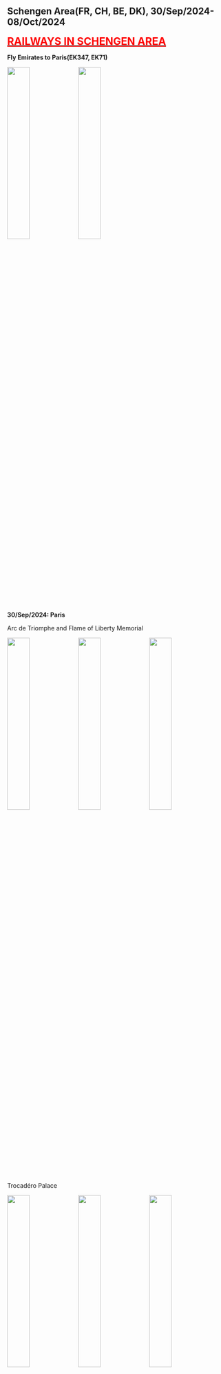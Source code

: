 ## Schengen Area(FR, CH, BE, DK), 30/Sep/2024-08/Oct/2024

**[<font color=red size=5><u>RAILWAYS IN SCHENGEN AREA</u></font>](https://wqgcx.github.io/transport/20240930EU/ER)**

**Fly Emirates to Paris(EK347, EK71)**

<img src="../20240927MYS_photos/IMG_3410.jpeg" width="32%">
<img src="../20240927MYS_photos/IMG_3413.jpeg" width="32%">

**30/Sep/2024: Paris**

Arc de Triomphe and Flame of Liberty Memorial

<img src="../20240930EU_photos/IMG_3417.jpeg" width="32%">
<img src="../20240930EU_photos/IMG_3421.jpeg" width="32%">
<img src="../20240930EU_photos/IMG_3444.jpeg" width="32%">

Trocadéro Palace

<img src="../20240930EU_photos/IMG_3426.jpeg" width="32%">
<img src="../20240930EU_photos/IMG_3427.jpeg" width="32%">
<img src="../20240930EU_photos/IMG_3430.jpeg" width="32%">

Eiffel Tower

<img src="../20240930EU_photos/IMG_3428.jpeg" width="32%">
<img src="../20240930EU_photos/IMG_3435.jpeg" width="32%">
<img src="../20240930EU_photos/IMG_3439.jpeg" width="32%">
<img src="../20240930EU_photos/IMG_3506.jpeg" width="32%">

Pont Alexandre III and Palais Garnier

<img src="../20240930EU_photos/IMG_3475.jpeg" width="32%">
<img src="../20240930EU_photos/IMG_3476.jpeg" width="32%">
<img src="../20240930EU_photos/IMG_3497.jpeg" width="32%">

Hôtel des Invalides

<img src="../20240930EU_photos/IMG_3458.jpeg" width="32%">
<img src="../20240930EU_photos/IMG_3460.jpeg" width="32%">
<img src="../20240930EU_photos/IMG_3465.jpeg" width="32%">
<img src="../20240930EU_photos/IMG_3466.jpeg" width="32%">
<img src="../20240930EU_photos/IMG_3467.jpeg" width="32%">
<img src="../20240930EU_photos/IMG_3468.jpeg" width="32%">
<img src="../20240930EU_photos/IMG_3469.jpeg" width="32%">
<img src="../20240930EU_photos/IMG_3470.jpeg" width="32%">
<img src="../20240930EU_photos/IMG_3472.jpeg" width="32%">

Place de la Concorde and Vendôme Column

<img src="../20240930EU_photos/IMG_3486.jpeg" width="32%">
<img src="../20240930EU_photos/IMG_3487.jpeg" width="32%">
<img src="../20240930EU_photos/IMG_3499.jpeg" width="32%">

Grand Palais, Petit Palais and National Assembly

<img src="../20240930EU_photos/IMG_3481.jpeg" width="32%">
<img src="../20240930EU_photos/IMG_3484.jpeg" width="32%">
<img src="../20240930EU_photos/IMG_3500.jpeg" width="32%">

Bateaux Mouches and Night View of Paris(along the Seine River)

<img src="../20240930EU_photos/IMG_3512.jpeg" width="32%">
<img src="../20240930EU_photos/IMG_3517.jpeg" width="32%">
<img src="../20240930EU_photos/IMG_3525.jpeg" width="32%">
<img src="../20240930EU_photos/IMG_3526.jpeg" width="32%">
<img src="../20240930EU_photos/IMG_3527.jpeg" width="32%">
<img src="../20240930EU_photos/IMG_3532.jpeg" width="32%">

**01/Oct/2024: Geneva, Lausanne, Bern**

**Fly EasyJet Switzerland to Geneva(DS1338)**

Palace of Nations

<img src="../20240930EU_photos/IMG_3550.jpeg" width="32%">
<img src="../20240930EU_photos/IMG_3545.jpeg" width="32%">
<img src="../20240930EU_photos/IMG_3546.jpeg" width="32%">

Grand Théâtre de Genève, Musée Rath and Monument to the Reformation

<img src="../20240930EU_photos/IMG_3557.jpeg" width="32%">
<img src="../20240930EU_photos/IMG_3560.jpeg" width="32%">
<img src="../20240930EU_photos/IMG_3561.jpeg" width="32%">

Evangelical Lutheran Church of Geneva, Palais de Justice and St. Pierre Cathedral

<img src="../20240930EU_photos/IMG_3564.jpeg" width="32%">
<img src="../20240930EU_photos/IMG_3566.jpeg" width="32%">
<img src="../20240930EU_photos/IMG_3567.jpeg" width="32%">

City View of Geneva, The Flower Clock and Basilica of Our Lady of Geneva

<img src="../20240930EU_photos/IMG_3568.jpeg" width="32%">
<img src="../20240930EU_photos/IMG_3578.jpeg" width="32%">
<img src="../20240930EU_photos/IMG_3585.jpeg" width="32%">

Lake Geneva

<img src="../20240930EU_photos/IMG_3575.jpeg" width="32%">
<img src="../20240930EU_photos/IMG_3577.jpeg" width="32%">
<img src="../20240930EU_photos/IMG_3582.jpeg" width="32%">

Lausanne Cathedral

<img src="../20240930EU_photos/IMG_3597.jpeg" width="32%">
<img src="../20240930EU_photos/IMG_3600.jpeg" width="32%">
<img src="../20240930EU_photos/IMG_3606.jpeg" width="32%">

City View of Lausanne

<img src="../20240930EU_photos/IMG_3607.jpeg" width="32%">
<img src="../20240930EU_photos/IMG_3608.jpeg" width="32%">
<img src="../20240930EU_photos/IMG_3610.jpeg" width="32%">

Olympic Museum

<img src="../20240930EU_photos/IMG_3616.jpeg" width="32%">
<img src="../20240930EU_photos/IMG_3618.jpeg" width="32%">
<img src="../20240930EU_photos/IMG_3622.jpeg" width="32%">
<img src="../20240930EU_photos/IMG_3630.jpeg" width="32%">
<img src="../20240930EU_photos/IMG_3632.jpeg" width="32%">
<img src="../20240930EU_photos/IMG_3633.jpeg" width="32%">
<img src="../20240930EU_photos/IMG_3634.jpeg" width="32%">
<img src="../20240930EU_photos/IMG_3638.jpeg" width="32%">
<img src="../20240930EU_photos/IMG_3640.jpeg" width="32%">

Church of the Holy Spirit, Käfigturm(Prison Tower) and Clock Tower

<img src="../20240930EU_photos/IMG_3645.jpeg" width="32%">
<img src="../20240930EU_photos/IMG_3650.jpeg" width="32%">
<img src="../20240930EU_photos/IMG_3662.jpeg" width="32%">

Bern Minster and Einsteinhaus

<img src="../20240930EU_photos/IMG_3666.jpeg" width="32%">
<img src="../20240930EU_photos/IMG_3669.jpeg" width="32%">
<img src="../20240930EU_photos/IMG_3659.jpeg" width="32%">

City View of Bern

<img src="../20240930EU_photos/IMG_3658.jpeg" width="32%">
<img src="../20240930EU_photos/IMG_3651.jpeg" width="32%">
<img src="../20240930EU_photos/IMG_3672.jpeg" width="32%">

**02/Oct/2024: Zurich, Schwyz, Lucerne, Bern**

Zurich Old Town(St. Peter, Fraumünster, Grossmünster, Opernhaus, Limmat River)

<img src="../20240930EU_photos/IMG_3685.jpeg" width="32%">
<img src="../20240930EU_photos/IMG_3686.jpeg" width="32%">
<img src="../20240930EU_photos/IMG_3687.jpeg" width="32%">
<img src="../20240930EU_photos/IMG_3702.jpeg" width="32%">
<img src="../20240930EU_photos/IMG_3693.jpeg" width="32%">
<img src="../20240930EU_photos/IMG_3696.jpeg" width="32%">

Mountain Rigi

<img src="../20240930EU_photos/IMG_3719.jpeg" width="32%">
<img src="../20240930EU_photos/IMG_3724.jpeg" width="32%">
<img src="../20240930EU_photos/IMG_3732.jpeg" width="32%">

Lake Lucerne

<img src="../20240930EU_photos/IMG_3747.jpeg" width="32%">
<img src="../20240930EU_photos/IMG_3750.jpeg" width="32%">
<img src="../20240930EU_photos/IMG_3777.jpeg" width="32%">

Chapel Bridge

<img src="../20240930EU_photos/IMG_3754.jpeg" width="32%">
<img src="../20240930EU_photos/IMG_3757.jpeg" width="32%">
<img src="../20240930EU_photos/IMG_3761.jpeg" width="32%">

City View of Lucerne(City Hall, Jesuit Church and Hotel Château Gütsch)

<img src="../20240930EU_photos/IMG_3759.jpeg" width="32%">
<img src="../20240930EU_photos/IMG_3763.jpeg" width="32%">
<img src="../20240930EU_photos/IMG_3764.jpeg" width="32%">

Panoramic of Lucerne, The Lion Monument and Church of St. Leodegar

<img src="../20240930EU_photos/IMG_3767.jpeg" width="32%">
<img src="../20240930EU_photos/IMG_3769.jpeg" width="32%">
<img src="../20240930EU_photos/IMG_3776.jpeg" width="32%">

GoldenPass Line

<img src="../20240930EU_photos/IMG_3798.jpeg" width="32%">
<img src="../20240930EU_photos/IMG_3802.jpeg" width="32%">
<img src="../20240930EU_photos/IMG_3804.jpeg" width="32%">

City View of Thun

<img src="../20240930EU_photos/IMG_3811.jpeg" width="32%">
<img src="../20240930EU_photos/IMG_3812.jpeg" width="32%">
<img src="../20240930EU_photos/IMG_3814.jpeg" width="32%">

**03/Oct/2024: Schaffhausen, Zurich, Basel**

Rhine Falls

<img src="../20240930EU_photos/IMG_3830.jpeg" width="32%">
<img src="../20240930EU_photos/IMG_3857.jpeg" width="32%">
<img src="../20240930EU_photos/IMG_3864.jpeg" width="32%">

City View of Schaffhausen(Haus zum Ritter, Church of St. Johann, Panorama)

<img src="../20240930EU_photos/IMG_3836.jpeg" width="32%">
<img src="../20240930EU_photos/IMG_3837.jpeg" width="32%">
<img src="../20240930EU_photos/IMG_3846.jpeg" width="32%">

Munot

<img src="../20240930EU_photos/IMG_3839.jpeg" width="32%">
<img src="../20240930EU_photos/IMG_3842.jpeg" width="32%">

Swiss National Museum

<img src="../20240930EU_photos/IMG_3867.jpeg" width="32%">
<img src="../20240930EU_photos/IMG_3888.jpeg" width="32%">
<img src="../20240930EU_photos/IMG_3897.jpeg" width="32%">
<img src="../20240930EU_photos/IMG_3870.jpeg" width="32%">
<img src="../20240930EU_photos/IMG_3871.jpeg" width="32%">
<img src="../20240930EU_photos/IMG_3900.jpeg" width="32%">
<img src="../20240930EU_photos/IMG_3901.jpeg" width="32%">
<img src="../20240930EU_photos/IMG_3902.jpeg" width="32%">
<img src="../20240930EU_photos/IMG_3905.jpeg" width="32%">
<img src="../20240930EU_photos/IMG_3916.jpeg" width="32%">
<img src="../20240930EU_photos/IMG_3923.jpeg" width="32%">
<img src="../20240930EU_photos/IMG_3924.jpeg" width="32%">

Kunstmuseum Basel

<img src="../20240930EU_photos/IMG_3952.jpeg" width="32%">
<img src="../20240930EU_photos/IMG_3955.jpeg" width="32%">
<img src="../20240930EU_photos/IMG_3977.jpeg" width="32%">
<img src="../20240930EU_photos/IMG_3967.jpeg" width="32%">
<img src="../20240930EU_photos/IMG_3953.jpeg" width="32%">
<img src="../20240930EU_photos/IMG_3954.jpeg" width="32%">
<img src="../20240930EU_photos/IMG_3960.jpeg" width="32%">
<img src="../20240930EU_photos/IMG_3978.jpeg" width="32%">
<img src="../20240930EU_photos/IMG_3939.jpeg" width="32%">
<img src="../20240930EU_photos/IMG_3970.jpeg" width="32%">
<img src="../20240930EU_photos/IMG_3973.jpeg" width="32%">
<img src="../20240930EU_photos/IMG_3975.jpeg" width="32%">

Basel Minster, Basel Town Hall, Gate of Spalen

<img src="../20240930EU_photos/IMG_3987.jpeg" width="32%">
<img src="../20240930EU_photos/IMG_3989.jpeg" width="32%">
<img src="../20240930EU_photos/IMG_3993.jpeg" width="32%">

**04/Oct/2024: Paris**

**Fly EasyJet Switzerland to Paris(DS1337)**

Palais de Louvre

<img src="../20240930EU_photos/IMG_4002.jpeg" width="32%">
<img src="../20240930EU_photos/IMG_3999.jpeg" width="32%">
<img src="../20240930EU_photos/IMG_4003.jpeg" width="32%">
<img src="../20240930EU_photos/IMG_4006.jpeg" width="32%">
<img src="../20240930EU_photos/IMG_4014.jpeg" width="32%">
<img src="../20240930EU_photos/IMG_4016.jpeg" width="32%">
<center class ='img'>
<img src="../20240930EU_photos/IMG_4018.jpeg" width="32%">
<img src="../20240930EU_photos/IMG_4022.jpeg" width="32%">
</center>
<img src="../20240930EU_photos/IMG_4024.jpeg" width="32%">
<img src="../20240930EU_photos/IMG_4027.jpeg" width="32%">
<img src="../20240930EU_photos/IMG_4029.jpeg" width="32%">
<img src="../20240930EU_photos/IMG_4041.jpeg" width="32%">
<img src="../20240930EU_photos/IMG_4044.jpeg" width="32%">
<img src="../20240930EU_photos/IMG_4045.jpeg" width="32%">
<img src="../20240930EU_photos/IMG_4052.jpeg" width="32%">
<img src="../20240930EU_photos/IMG_4057.jpeg" width="32%">
<img src="../20240930EU_photos/IMG_4059.jpeg" width="32%">

Church of Saint-Germain l'Auxerrois, Place du Châtelet and Hôtel de Ville(City Hall)

<img src="../20240930EU_photos/IMG_4063.jpeg" width="32%">
<img src="../20240930EU_photos/IMG_4072.jpeg" width="32%">
<img src="../20240930EU_photos/IMG_4077.jpeg" width="32%">

Church Saint-Gervais-Saint-Protais, Church Saint-Paul-Saint-Lous and Place de la Bastille

<img src="../20240930EU_photos/IMG_4078.jpeg" width="32%">
<img src="../20240930EU_photos/IMG_4079.jpeg" width="32%">
<img src="../20240930EU_photos/IMG_4094.jpeg" width="32%">

Maison de Victor Hugo(Victor Hugo's House)

<img src="../20240930EU_photos/IMG_4085.jpeg" width="32%">
<img src="../20240930EU_photos/IMG_4087.jpeg" width="32%">
<img src="../20240930EU_photos/IMG_4088.jpeg" width="32%">
<img src="../20240930EU_photos/IMG_4089.jpeg" width="32%">
<img src="../20240930EU_photos/IMG_4090.jpeg" width="32%">
<img src="../20240930EU_photos/IMG_4091.jpeg" width="32%">

Château de Vincennes

<img src="../20240930EU_photos/IMG_4098.jpeg" width="32%">
<img src="../20240930EU_photos/IMG_4105.jpeg" width="32%">
<img src="../20240930EU_photos/IMG_4106.jpeg" width="32%">

Night View of Paris(on the Tour Montparnasse)

<img src="../20240930EU_photos/IMG_4119.jpeg" width="32%">
<img src="../20240930EU_photos/IMG_4126.jpeg" width="32%">
<img src="../20240930EU_photos/IMG_4127.jpeg" width="32%">
<img src="../20240930EU_photos/IMG_4134.jpeg" width="32%">
<img src="../20240930EU_photos/IMG_4136.jpeg" width="32%">
<img src="../20240930EU_photos/IMG_4140.jpeg" width="32%">

**05/Oct/2024: Brussels, Antwerp, Ghent**

Halle Gate, Palace of Justice(Brussels) and Church of the Minimes(Brussels)

<img src="../20240930EU_photos/IMG_4156.jpeg" width="32%">
<img src="../20240930EU_photos/IMG_4160.jpeg" width="32%">
<img src="../20240930EU_photos/IMG_4164.jpeg" width="32%">

Church of Our Lady of Victories at the Sablon, Oldmasters Museum and Church of St. James on Coudenberg

<img src="../20240930EU_photos/IMG_4168.jpeg" width="32%">
<img src="../20240930EU_photos/IMG_4172.jpeg" width="32%">
<img src="../20240930EU_photos/IMG_4176.jpeg" width="32%">

Brussels Town Hall, Royal Saint-Hubert Galleries and Manneken Pis

<img src="../20240930EU_photos/IMG_4179.jpeg" width="32%">
<img src="../20240930EU_photos/IMG_4203.jpeg" width="32%">
<img src="../20240930EU_photos/IMG_4182.jpeg" width="32%">

Grand-Place(the Central Square of Brussels)

<img src="../20240930EU_photos/IMG_4192.jpeg" width="32%">
<img src="../20240930EU_photos/IMG_4194.jpeg" width="32%">
<img src="../20240930EU_photos/IMG_4197.jpeg" width="32%">
<img src="../20240930EU_photos/IMG_4200.jpeg" width="32%">
<img src="../20240930EU_photos/IMG_4202.jpeg" width="32%">

Cathedral of St. Michael and St. Gudula, and Berlaymont Building(European Commission)

<img src="../20240930EU_photos/IMG_4211.jpeg" width="32%">
<img src="../20240930EU_photos/IMG_4214.jpeg" width="32%">

Cinquantenaire Park

<img src="../20240930EU_photos/IMG_4216.jpeg" width="32%">
<img src="../20240930EU_photos/IMG_4220.jpeg" width="32%">
<img src="../20240930EU_photos/IMG_4221.jpeg" width="32%">

Atomium

<img src="../20240930EU_photos/IMG_4223.jpeg" width="32%">
<img src="../20240930EU_photos/IMG_4226.jpeg" width="32%">

Cathedral of Our Lady(Antwerp) and St. Paul's Church(Antwerp)

<img src="../20240930EU_photos/IMG_4242.jpeg" width="32%">
<img src="../20240930EU_photos/IMG_4263.jpeg" width="32%">
<img src="../20240930EU_photos/IMG_4265.jpeg" width="32%">

St. Charles Borromeo Church(Antwerp), Antwerp City Hall and Brabo's Monument

<img src="../20240930EU_photos/IMG_4251.jpeg" width="32%">
<img src="../20240930EU_photos/IMG_4259.jpeg" width="32%">
<img src="../20240930EU_photos/IMG_4261.jpeg" width="32%">

Het Steen, Royal Antwerp Atheneum and Antwerp Chinatown

<img src="../20240930EU_photos/IMG_4266.jpeg" width="32%">
<img src="../20240930EU_photos/IMG_4267.jpeg" width="32%">
<img src="../20240930EU_photos/IMG_4268.jpeg" width="32%">

St. James' Church(Ghent), Gravensteen(Castle of Counts) and St. Michael's Church(Ghent)

<img src="../20240930EU_photos/IMG_4274.jpeg" width="32%">
<img src="../20240930EU_photos/IMG_4278.jpeg" width="32%">
<img src="../20240930EU_photos/IMG_4282.jpeg" width="32%">

St. Nicholas Church(Ghent) and St. Bavo's Cathedral(Ghent)

<img src="../20240930EU_photos/IMG_4285.jpeg" width="32%">
<img src="../20240930EU_photos/IMG_4298.jpeg" width="32%">
<img src="../20240930EU_photos/IMG_4289.jpeg" width="32%">

Belfry of Ghent and Royal Dutch Theatre(Ghent)

<img src="../20240930EU_photos/IMG_4287.jpeg" width="32%">
<img src="../20240930EU_photos/IMG_4293.jpeg" width="32%">
<img src="../20240930EU_photos/IMG_4295.jpeg" width="32%">

River View of Ghent

<img src="../20240930EU_photos/IMG_4277.jpeg" width="32%">
<img src="../20240930EU_photos/IMG_4279.jpeg" width="32%">
<img src="../20240930EU_photos/IMG_4300.jpeg" width="32%">

**06/Oct/2024: Paris**

Château de Versailles

<img src="../20240930EU_photos/IMG_4304.jpeg" width="32%">
<img src="../20240930EU_photos/IMG_4305.jpeg" width="32%">
<img src="../20240930EU_photos/IMG_4312.jpeg" width="32%">
<img src="../20240930EU_photos/IMG_4315.jpeg" width="32%">
<img src="../20240930EU_photos/IMG_4317.jpeg" width="32%">
<img src="../20240930EU_photos/IMG_4318.jpeg" width="32%">
<img src="../20240930EU_photos/IMG_4322.jpeg" width="32%">
<img src="../20240930EU_photos/IMG_4324.jpeg" width="32%">
<img src="../20240930EU_photos/IMG_4325.jpeg" width="32%">
<img src="../20240930EU_photos/IMG_4341.jpeg" width="32%">
<img src="../20240930EU_photos/IMG_4343.jpeg" width="32%">
<img src="../20240930EU_photos/IMG_4346.jpeg" width="32%">

Park of Versailles

<img src="../20240930EU_photos/IMG_4360.jpeg" width="32%">
<img src="../20240930EU_photos/IMG_4364.jpeg" width="32%">
<img src="../20240930EU_photos/IMG_4369.jpeg" width="32%">
<img src="../20240930EU_photos/IMG_4370.jpeg" width="32%">
<img src="../20240930EU_photos/IMG_4373.jpeg" width="32%">
<img src="../20240930EU_photos/IMG_4374.jpeg" width="32%">

The Grand Trianon

<img src="../20240930EU_photos/IMG_4377.jpeg" width="32%">
<img src="../20240930EU_photos/IMG_4379.jpeg" width="32%">
<img src="../20240930EU_photos/IMG_4381.jpeg" width="32%">
<img src="../20240930EU_photos/IMG_4384.jpeg" width="32%">
<img src="../20240930EU_photos/IMG_4386.jpeg" width="32%">
<img src="../20240930EU_photos/IMG_4388.jpeg" width="32%">

The Petit Trianon

<img src="../20240930EU_photos/IMG_4391.jpeg" width="32%">
<img src="../20240930EU_photos/IMG_4394.jpeg" width="32%">
<img src="../20240930EU_photos/IMG_4390.jpeg" width="32%">

Longchamp Racecourse(Prix de l'Arc de Triomphe)

<img src="../20240930EU_photos/IMG_4400.jpeg" width="32%">
<img src="../20240930EU_photos/IMG_4402.jpeg" width="32%">
<img src="../20240930EU_photos/IMG_4416.jpeg" width="32%">
<img src="../20240930EU_photos/IMG_4423.jpeg" width="32%">
<img src="../20240930EU_photos/IMG_4426.jpeg" width="32%">
<img src="../20240930EU_photos/IMG_4429.jpeg" width="32%">
<img src="../20240930EU_photos/IMG_4431.jpeg" width="32%">
<img src="../20240930EU_photos/IMG_4434.jpeg" width="32%">
<img src="../20240930EU_photos/IMG_4438.jpeg" width="32%">

Luxembourg Garden(and Luxembourg Palace)

<img src="../20240930EU_photos/IMG_4441.jpeg" width="32%">
<img src="../20240930EU_photos/IMG_4448.jpeg" width="32%">
<img src="../20240930EU_photos/IMG_4449.jpeg" width="32%">
<img src="../20240930EU_photos/IMG_4440.jpeg" width="32%">
<img src="../20240930EU_photos/IMG_4443.jpeg" width="32%">
<img src="../20240930EU_photos/IMG_4447.jpeg" width="32%">

Panthéon(Twilight View)

<img src="../20240930EU_photos/IMG_4452.jpeg" width="32%">

**07/Oct/2024: Copenhagen**

**Fly EasyJet Europe to Copenhagen(EC4647)**

Swedish Gustaf's Church, Nordic Seaplanes and The Little Mermaid

<img src="../20240930EU_photos/IMG_4470.jpeg" width="32%">
<img src="../20240930EU_photos/IMG_4474.jpeg" width="32%">
<img src="../20240930EU_photos/IMG_4475.jpeg" width="32%">

Kastellet(and St. Alban's Church)

<img src="../20240930EU_photos/IMG_4473.jpeg" width="32%">
<img src="../20240930EU_photos/IMG_4479.jpeg" width="32%">
<img src="../20240930EU_photos/IMG_4480.jpeg" width="32%">
<img src="../20240930EU_photos/IMG_4482.jpeg" width="32%">
<img src="../20240930EU_photos/IMG_4483.jpeg" width="32%">
<img src="../20240930EU_photos/IMG_4487.jpeg" width="32%">
<img src="../20240930EU_photos/IMG_4485.jpeg" width="32%">
<img src="../20240930EU_photos/IMG_4491.jpeg" width="32%">
<img src="../20240930EU_photos/IMG_4492.jpeg" width="32%">

Alexander Nevsky Church(Copenhagen), The Kissing Stairs and Church of Our Saviour(Copenhagen)

<img src="../20240930EU_photos/IMG_4498.jpeg" width="32%">
<img src="../20240930EU_photos/IMG_4507.jpeg" width="32%">
<img src="../20240930EU_photos/IMG_4527.jpeg" width="32%">

Amalienborg

<img src="../20240930EU_photos/IMG_4502.jpeg" width="32%">
<img src="../20240930EU_photos/IMG_4505.jpeg" width="32%">
<img src="../20240930EU_photos/IMG_4506.jpeg" width="32%">

Nyhavn

<img src="../20240930EU_photos/IMG_4508.jpeg" width="32%">
<img src="../20240930EU_photos/IMG_4509.jpeg" width="32%">
<img src="../20240930EU_photos/IMG_4510.jpeg" width="32%">

Freetown Christiania

<img src="../20240930EU_photos/IMG_4521.jpeg" width="32%">
<img src="../20240930EU_photos/IMG_4523.jpeg" width="32%">
<img src="../20240930EU_photos/IMG_4524.jpeg" width="32%">

Holmen Church and St. Nicholas Church(Nikolaj Art Gallery)

<img src="../20240930EU_photos/IMG_4528.jpeg" width="32%">
<img src="../20240930EU_photos/IMG_4535.jpeg" width="32%">

Christianborg Palace(and Equestrian statue of Christian IX)

<img src="../20240930EU_photos/IMG_4533.jpeg" width="32%">
<img src="../20240930EU_photos/IMG_4536.jpeg" width="32%">
<img src="../20240930EU_photos/IMG_4538.jpeg" width="32%">
<img src="../20240930EU_photos/IMG_4545.jpeg" width="32%">

River View of Copenhagen

<img src="../20240930EU_photos/IMG_4547.jpeg" width="32%">
<img src="../20240930EU_photos/IMG_4551.jpeg" width="32%">

National Museum of Denmark

<img src="../20240930EU_photos/IMG_4561.jpeg" width="32%">
<img src="../20240930EU_photos/IMG_4562.jpeg" width="32%">
<img src="../20240930EU_photos/IMG_4564.jpeg" width="32%">
<img src="../20240930EU_photos/IMG_4567.jpeg" width="32%">
<img src="../20240930EU_photos/IMG_4570.jpeg" width="32%">
<img src="../20240930EU_photos/IMG_4572.jpeg" width="32%">
<img src="../20240930EU_photos/IMG_4573.jpeg" width="32%">
<img src="../20240930EU_photos/IMG_4575.jpeg" width="32%">
<img src="../20240930EU_photos/IMG_4577.jpeg" width="32%">
<img src="../20240930EU_photos/IMG_4581.jpeg" width="32%">
<img src="../20240930EU_photos/IMG_4586.jpeg" width="32%">
<img src="../20240930EU_photos/IMG_4587.jpeg" width="32%">
<img src="../20240930EU_photos/IMG_4588.jpeg" width="32%">
<img src="../20240930EU_photos/IMG_4589.jpeg" width="32%">
<img src="../20240930EU_photos/IMG_4596.jpeg" width="32%">

Ny Carlsberg Glyptotek, The Statue of H.C. Andersen and Church of Our Lady(Copenhagen)

<img src="../20240930EU_photos/IMG_4599.jpeg" width="32%">
<img src="../20240930EU_photos/IMG_4605.jpeg" width="32%">
<img src="../20240930EU_photos/IMG_4613.jpeg" width="32%">

Copenhagen City Hall(and City Hall Square)

<img src="../20240930EU_photos/IMG_4603.jpeg" width="32%">
<img src="../20240930EU_photos/IMG_4604.jpeg" width="32%">
<img src="../20240930EU_photos/IMG_4606.jpeg" width="32%">

The Round Tower and City View of Copenhagen on it 

<img src="../20240930EU_photos/IMG_4615.jpeg" width="32%">
<img src="../20240930EU_photos/IMG_4616.jpeg" width="32%">
<img src="../20240930EU_photos/IMG_4617.jpeg" width="32%">
<img src="../20240930EU_photos/IMG_4620.jpeg" width="32%">
<img src="../20240930EU_photos/IMG_4621.jpeg" width="32%">

Rosenborg Castle

<img src="../20240930EU_photos/IMG_4624.jpeg" width="32%">
<img src="../20240930EU_photos/IMG_4628.jpeg" width="32%">
<img src="../20240930EU_photos/IMG_4630.jpeg" width="32%">

National Gallery of Denmark, Dansekapellet and Grundtvig's Church

<img src="../20240930EU_photos/IMG_4634.jpeg" width="32%">
<img src="../20240930EU_photos/IMG_4635.jpeg" width="32%">
<img src="../20240930EU_photos/IMG_4640.jpeg" width="32%">

**Fly Transavia France to Paris(TO4319)**

<img src="../20240930EU_photos/IMG_4647.jpeg" width="32%">

**08/Oct/2024: Paris**

**Fly Emirates and China Eastern Airlines to Beijing(EK76, EK342, MU796)**

**Click [here](https://wqgcx.github.io/transport/) to go back.**
